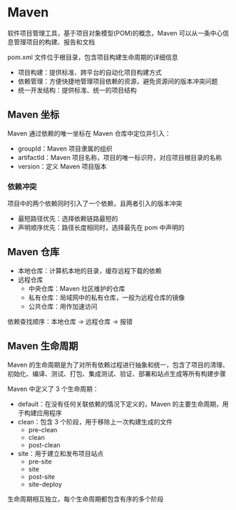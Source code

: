 # Maven

软件项目管理工具，基于项目对象模型(POM)的概念，Maven 可以从一条中心信息管理项目的构建、报告和文档

pom.xml 文件位于根目录，包含项目构建生命周期的详细信息

- 项目构建：提供标准、跨平台的自动化项目构建方式
- 依赖管理：方便快捷地管理项目依赖的资源，避免资源间的版本冲突问题
- 统一开发结构：提供标准、统一的项目结构

## Maven 坐标

Maven 通过依赖的唯一坐标在 Maven 仓库中定位并引入：

- groupId：Maven 项目隶属的组织
- artifactId：Maven 项目名称，项目的唯一标识符，对应项目根目录的名称
- version：定义 Maven 项目版本

### 依赖冲突

项目中的两个依赖同时引入了一个依赖，且两者引入的版本冲突

- 最短路径优先：选择依赖链路最短的
- 声明顺序优先：路径长度相同时，选择最先在 pom 中声明的

## Maven 仓库

- 本地仓库：计算机本地的目录，缓存远程下载的依赖
- 远程仓库
  - 中央仓库：Maven 社区维护的仓库
  - 私有仓库：局域网中的私有仓库，一般为远程仓库的镜像
  - 公共仓库：用作加速访问

依赖查找顺序：本地仓库 → 远程仓库 → 报错

## Maven 生命周期

Maven 的生命周期是为了对所有依赖过程进行抽象和统一，包含了项目的清理、初始化、编译、测试、打包、集成测试、验证、部署和站点生成等所有构建步骤

Maven 中定义了 3 个生命周期：

- default：在没有任何关联依赖的情况下定义的，Maven 的主要生命周期，用于构建应用程序
- clean：包含 3 个阶段，用于移除上一次构建生成的文件
  - pre-clean
  - clean
  - post-clean
- site：用于建立和发布项目站点
  - pre-site
  - site
  - post-site
  - site-deploy

生命周期相互独立，每个生命周期都包含有序的多个阶段

